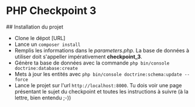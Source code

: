 # PHP Checkpoint 3

## Installation du projet
- Clone le dépot [URL]
- Lance un `composer install`
- Remplis les informations dans le *parameters.php*. La base de données à utiliser doit s'appeller impérativement **checkpoint_3**.
- Génère ta base de données avec la commande `php bin/console doctrine:database:create`
- Mets à jour les entités avec `php bin/console doctrine:schema:update --force`
- Lance le projet sur l'url `http://localhost:8000`. Tu dois voir une page présentant le sujet du checkpoint et toutes les instructions à suivre (à la lettre, bien entendu ;-))